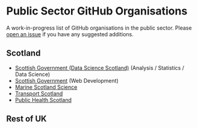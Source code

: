 # Public Sector GitHub Organisations

A work-in-progress list of GitHub organisations in the public sector. Please [open an issue](https://github.com/DataScienceScotland/welcome/issues/new) if you have any suggested additions.

## Scotland 

* [Scottish Government (Data Science Scotland)](https://github.com/DataScienceScotland) (Analysis / Statistics / Data Science)
* [Scottish Government](https://github.com/scottishgovernment) (Web Development)
* [Marine Scotland Science](https://github.com/MarineScotlandScience)
* [Transport Scotland](https://github.com/TransportScotland)
* [Public Health Scotland](https://github.com/Public-Health-Scotland)

## Rest of UK
